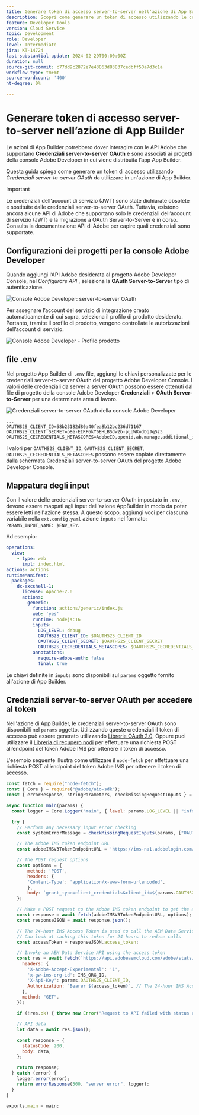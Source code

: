 ```yaml
---
title: Generare token di accesso server-to-server nell’azione di App Builder
description: Scopri come generare un token di accesso utilizzando le credenziali server-to-server OAuth per l’utilizzo in un’azione di App Builder.
feature: Developer Tools
version: Cloud Service
topic: Development
role: Developer
level: Intermediate
jira: KT-14724
last-substantial-update: 2024-02-29T00:00:00Z
duration: null
source-git-commit: c77dd9c2872e7e43863d83837cedbff50a7d3c1a
workflow-type: tm+mt
source-wordcount: '400'
ht-degree: 0%

---
```


# Generare token di accesso server-to-server nell’azione di App Builder

Le azioni di App Builder potrebbero dover interagire con le API Adobe che supportano **Credenziali server-to-server OAuth** e sono associati ai progetti della console Adobe Developer in cui viene distribuita l’app App Builder.

Questa guida spiega come generare un token di accesso utilizzando _Credenziali server-to-server OAuth_ da utilizzare in un&#39;azione di App Builder.

>[!IMPORTANT]
>
> Le credenziali dell’account di servizio (JWT) sono state dichiarate obsolete e sostituite dalle credenziali server-to-server OAuth. Tuttavia, esistono ancora alcune API di Adobe che supportano solo le credenziali dell’account di servizio (JWT) e la migrazione a OAuth Server-to-Server è in corso. Consulta la documentazione API di Adobe per capire quali credenziali sono supportate.

## Configurazioni dei progetti per la console Adobe Developer

Quando aggiungi l’API Adobe desiderata al progetto Adobe Developer Console, nel _Configurare API_ , seleziona la **OAuth Server-to-Server** tipo di autenticazione.

![Console Adobe Developer: server-to-server OAuth](./assets/s2s-auth/oauth-server-to-server.png)

Per assegnare l’account del servizio di integrazione creato automaticamente di cui sopra, seleziona il profilo di prodotto desiderato. Pertanto, tramite il profilo di prodotto, vengono controllate le autorizzazioni dell’account di servizio.

![Console Adobe Developer - Profilo prodotto](./assets/s2s-auth/select-product-profile.png)

## file .env

Nel progetto App Builder di `.env` file, aggiungi le chiavi personalizzate per le credenziali server-to-server OAuth del progetto Adobe Developer Console. I valori delle credenziali da server a server OAuth possono essere ottenuti dal file di progetto della console Adobe Developer __Credenziali__ > __OAuth Server-to-Server__ per una determinata area di lavoro.

![Credenziali server-to-server OAuth della console Adobe Developer](./assets/s2s-auth/oauth-server-to-server-credentials.png)

```
...
OAUTHS2S_CLIENT_ID=58b23182d80a40fea8b12bc236d71167
OAUTHS2S_CLIENT_SECRET=p8e-EIRF6kY6EHLBSdw2b-pLUWKodDqJqSz3
OAUTHS2S_CECREDENTIALS_METASCOPES=AdobeID,openid,ab.manage,additional_info.projectedProductContext,read_organizations,read_profile,account_cluster.read
```

I valori per `OAUTHS2S_CLIENT_ID`, `OAUTHS2S_CLIENT_SECRET`, `OAUTHS2S_CECREDENTIALS_METASCOPES` possono essere copiate direttamente dalla schermata Credenziali server-to-server OAuth del progetto Adobe Developer Console.

## Mappatura degli input

Con il valore delle credenziali server-to-server OAuth impostato in `.env` , devono essere mappati agli input dell&#39;azione AppBuilder in modo da poter essere letti nell&#39;azione stessa. A questo scopo, aggiungi voci per ciascuna variabile nella `ext.config.yaml` azione `inputs` nel formato: `PARAMS_INPUT_NAME: $ENV_KEY`.

Ad esempio:

```yaml
operations:
  view:
    - type: web
      impl: index.html
actions: actions
runtimeManifest:
  packages:
    dx-excshell-1:
      license: Apache-2.0
      actions:
        generic:
          function: actions/generic/index.js
          web: 'yes'
          runtime: nodejs:16
          inputs:
            LOG_LEVEL: debug
            OAUTHS2S_CLIENT_ID: $OAUTHS2S_CLIENT_ID
            OAUTHS2S_CLIENT_SECRET: $OAUTHS2S_CLIENT_SECRET
            OAUTHS2S_CECREDENTIALS_METASCOPES: $OAUTHS2S_CECREDENTIALS_METASCOPES
          annotations:
            require-adobe-auth: false
            final: true
```

Le chiavi definite in `inputs` sono disponibili sul `params` oggetto fornito all&#39;azione di App Builder.

## Credenziali server-to-server OAuth per accedere al token

Nell&#39;azione di App Builder, le credenziali server-to-server OAuth sono disponibili nel `params` oggetto. Utilizzando queste credenziali il token di accesso può essere generato utilizzando [Librerie OAuth 2.0](https://oauth.net/code/). Oppure puoi utilizzare il [Libreria di recupero nodi](https://www.npmjs.com/package/node-fetch) per effettuare una richiesta POST all’endpoint del token Adobe IMS per ottenere il token di accesso.

L&#39;esempio seguente illustra come utilizzare il `node-fetch` per effettuare una richiesta POST all’endpoint del token Adobe IMS per ottenere il token di accesso.

```javascript
const fetch = require("node-fetch");
const { Core } = require("@adobe/aio-sdk");
const { errorResponse, stringParameters, checkMissingRequestInputs } = require("../utils");

async function main(params) {
  const logger = Core.Logger("main", { level: params.LOG_LEVEL || "info" });

  try {
    // Perform any necessary input error checking
    const systemErrorMessage = checkMissingRequestInputs(params, ["OAUTHS2S_CLIENT_ID", "OAUTHS2S_CLIENT_SECRET", "OAUTHS2S_CECREDENTIALS_METASCOPES"], []);

    // The Adobe IMS token endpoint URL
    const adobeIMSV3TokenEndpointURL = 'https://ims-na1.adobelogin.com/ims/token/v3';

    // The POST request options
    const options = {
        method: 'POST',
        headers: {
        'Content-Type': 'application/x-www-form-urlencoded',
        },
        body: `grant_type=client_credentials&client_id=${params.OAUTHS2S_CLIENT_ID}&client_secret=${params.OAUTHS2S_CLIENT_SECRET}&scope=${params.OAUTHS2S_CECREDENTIALS_METASCOPES}`,
    };

    // Make a POST request to the Adobe IMS token endpoint to get the access token
    const response = await fetch(adobeIMSV3TokenEndpointURL, options);
    const responseJSON = await response.json();

    // The 24-hour IMS Access Token is used to call the AEM Data Service API
    // Can look at caching this token for 24 hours to reduce calls
    const accessToken = responseJSON.access_token;

    // Invoke an AEM Data Service API using the access token
    const res = await fetch(`https://api.adobeaemcloud.com/adobe/stats/statistics/contentRequestsQuota?imsOrgId=${IMS_ORG_ID}&current=true`, {
      headers: {
        'X-Adobe-Accept-Experimental': '1',
        'x-gw-ims-org-id': IMS_ORG_ID,
        'X-Api-Key': params.OAUTHS2S_CLIENT_ID,
        Authorization: `Bearer ${access_token}`, // The 24-hour IMS Access Token
      },
      method: "GET",
    });

    if (!res.ok) { throw new Error("Request to API failed with status code " + res.status);}

    // API data
    let data = await res.json();

    const response = {
      statusCode: 200,
      body: data,
    };

    return response;
  } catch (error) {
    logger.error(error);
    return errorResponse(500, "server error", logger);
  }
}

exports.main = main;
```

